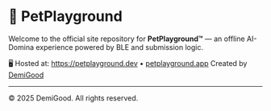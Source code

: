 # 🖤 PetPlayground

Welcome to the official site repository for **PetPlayground™** — an offline AI-Domina experience powered by BLE and submission logic.

🖥 Hosted at: https://petplayground.dev • [petplayground.app](https://petplayground.app)
Created by [DemiGood](https://github.com/demigood-dev)

---

© 2025 DemiGood. All rights reserved.
